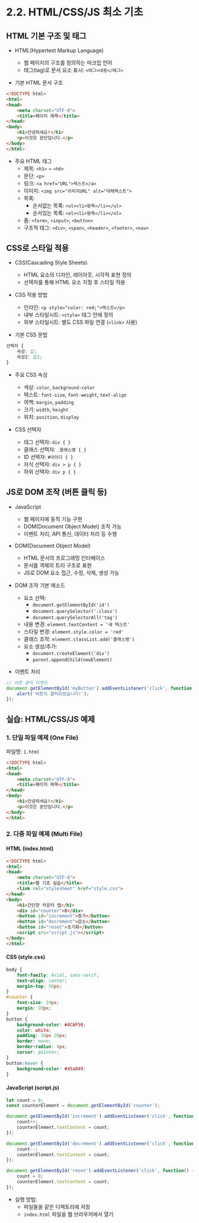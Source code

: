 # 2.2. HTML/CSS/JS 최소 기초

## HTML 기본 구조 및 태그

* HTML(Hypertext Markup Language)
    - 웹 페이지의 구조를 정의하는 마크업 언어
    - 태그(tag)로 문서 요소 표시: `<태그>내용</태그>`

* 기본 HTML 문서 구조
```html
<!DOCTYPE html>
<html>
<head>
    <meta charset="UTF-8">
    <title>페이지 제목</title>
</head>
<body>
    <h1>안녕하세요!</h1>
    <p>이것은 문단입니다.</p>
</body>
</html>
```

* 주요 HTML 태그
    - 제목: `<h1>` ~ `<h6>`
    - 문단: `<p>`
    - 링크: `<a href="URL">텍스트</a>`
    - 이미지: `<img src="이미지URL" alt="대체텍스트">`
    - 목록:
        - 순서없는 목록: `<ul><li>항목</li></ul>`
        - 순서있는 목록: `<ol><li>항목</li></ol>`
    - 폼: `<form>`, `<input>`, `<button>`
    - 구조적 태그: `<div>`, `<span>`, `<header>`, `<footer>`, `<nav>`

## CSS로 스타일 적용

* CSS(Cascading Style Sheets)
    - HTML 요소의 디자인, 레이아웃, 시각적 표현 정의
    - 선택자를 통해 HTML 요소 지정 후 스타일 적용

* CSS 적용 방법
    - 인라인: `<p style="color: red;">텍스트</p>`
    - 내부 스타일시트: `<style>` 태그 안에 정의
    - 외부 스타일시트: 별도 CSS 파일 연결 (`<link>` 사용)

* 기본 CSS 문법
```css
선택자 {
    속성: 값;
    속성2: 값2;
}
```

* 주요 CSS 속성
    - 색상: `color`, `background-color`
    - 텍스트: `font-size`, `font-weight`, `text-align`
    - 여백: `margin`, `padding`
    - 크기: `width`, `height`
    - 위치: `position`, `display`

* CSS 선택자
    - 태그 선택자: `div { }`
    - 클래스 선택자: `.클래스명 { }`
    - ID 선택자: `#아이디 { }`
    - 자식 선택자: `div > p { }`
    - 하위 선택자: `div p { }`

## JS로 DOM 조작 (버튼 클릭 등)

* JavaScript
    - 웹 페이지에 동적 기능 구현
    - DOM(Document Object Model) 조작 가능
    - 이벤트 처리, API 통신, 데이터 처리 등 수행

* DOM(Document Object Model)
    - HTML 문서의 프로그래밍 인터페이스
    - 문서를 객체의 트리 구조로 표현
    - JS로 DOM 요소 접근, 수정, 삭제, 생성 가능

* DOM 조작 기본 메소드
    - 요소 선택:
        - `document.getElementById('id')`
        - `document.querySelector('.class')`
        - `document.querySelectorAll('tag')`
    - 내용 변경: `element.textContent = '새 텍스트'`
    - 스타일 변경: `element.style.color = 'red'`
    - 클래스 조작: `element.classList.add('클래스명')`
    - 요소 생성/추가:
        - `document.createElement('div')`
        - `parent.appendChild(newElement)`

* 이벤트 처리
```javascript
// 버튼 클릭 이벤트
document.getElementById('myButton').addEventListener('click', function() {
    alert('버튼이 클릭되었습니다!');
});
```

## 실습: HTML/CSS/JS 예제

### 1. 단일 파일 예제 (One File)
파일명: `1.html`
```html
<!DOCTYPE html>
<html>
<head>
    <meta charset="UTF-8">
    <title>페이지 제목</title>
</head>
<body>
    <h1>안녕하세요!</h1>
    <p>이것은 문단입니다.</p>
</body>
</html>
```

### 2. 다중 파일 예제 (Multi File)

#### HTML (index.html)
```html
<!DOCTYPE html>
<html>
<head>
    <meta charset="UTF-8">
    <title>웹 기초 실습</title>
    <link rel="stylesheet" href="style.css">
</head>
<body>
    <h1>간단한 카운터 앱</h1>
    <div id="counter">0</div>
    <button id="increment">증가</button>
    <button id="decrement">감소</button>
    <button id="reset">초기화</button>
    <script src="script.js"></script>
</body>
</html>
```

#### CSS (style.css)
```css
body {
    font-family: Arial, sans-serif;
    text-align: center;
    margin-top: 50px;
}
#counter {
    font-size: 24px;
    margin: 20px;
}
button {
    background-color: #4CAF50;
    color: white;
    padding: 10px 20px;
    border: none;
    border-radius: 4px;
    cursor: pointer;
}
button:hover {
    background-color: #45a049;
}
```

#### JavaScript (script.js)
```javascript
let count = 0;
const counterElement = document.getElementById('counter');

document.getElementById('increment').addEventListener('click', function() {
    count++;
    counterElement.textContent = count;
});

document.getElementById('decrement').addEventListener('click', function() {
    count--;
    counterElement.textContent = count;
});

document.getElementById('reset').addEventListener('click', function() {
    count = 0;
    counterElement.textContent = count;
});
```

* 실행 방법:
    - 파일들을 같은 디렉토리에 저장
    - `index.html` 파일을 웹 브라우저에서 열기
